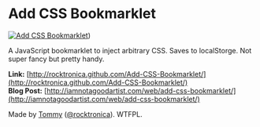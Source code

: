 # Add CSS Bookmarklet

[![Add CSS Bookmarklet](http://iamnotagoodartist.com/wp-content/uploads/2012/01/addcss.jpg)](http://rocktronica.github.com/Add-CSS-Bookmarklet/))

A JavaScript bookmarklet to inject arbitrary CSS. Saves to localStorge. Not super fancy but pretty handy.

**Link:** [http://rocktronica.github.com/Add-CSS-Bookmarklet/](http://rocktronica.github.com/Add-CSS-Bookmarklet/)<br />
**Blog Post:** [http://iamnotagoodartist.com/web/add-css-bookmarklet/](http://iamnotagoodartist.com/web/add-css-bookmarklet/)

Made by <a href="http://mynameistommy.com/">Tommy</a> (<a href='https://twitter.com/#!/rocktronica'>@rocktronica</a>). WTFPL.